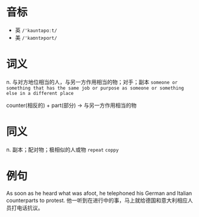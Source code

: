 # 音标

- 英 `/'kauntəpɑːt/`
- 美 `/'kaʊntɚpɑrt/`

# 词义

n. 与对方地位相当的人，与另一方作用相当的物；对手；副本
`someone or something that has the same job or purpose as someone or something else in a different place`



counter(相反的) + part(部分) → 与另一方作用相当的物

# 同义

n. 副本；配对物；极相似的人或物
`repeat` `coppy`

# 例句

As soon as he heard what was afoot, he telephoned his German and Italian counterparts to protest.
他一听到在进行中的事，马上就给德国和意大利相应人员打电话抗议。


